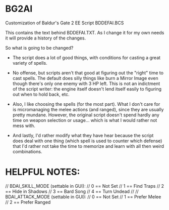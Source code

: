# BG2AI
Customization of Baldur's Gate 2 EE Script BDDEFAI.BCS

This contains the text behind BDDEFAI.TXT.  As I change it for my own needs
it will provide a history of the changes.

So what is going to be changed?

* The script does a lot of good things, with conditions for casting a
  great variety of spells.

* No offense, but scripts aren't that good at figuring out the "right"
  time to cast spells.  The default does silly things like burn a
  Mirror Image even though there's only one enemy with 3 HP left.  This
  is not an indictment of the script writer: the engine itself doesn't
  lend itself easily to figuring out when to hold back, etc.

* Also, I like choosing the spells (for the most part).  What I don't
  care for is micromanaging the melee actions (and ranged), since they
  are usually pretty mundane.  However, the original script doesn't spend
  hardly any time on weapon selection or usage... which is what I would
  rather not mess with.

* And lastly, I'd rather modify what they have hear because the script
  does deal with one thing (which spell is used to counter which defense)
  that I'd rather not take the time to memorize and learn with all then
  weird combinations.


# HELPFUL NOTES:

// BDAI_SKILL_MODE (settable in GUI):
// 0 == Not Set
// 1 == Find Traps
// 2 == Hide in Shadows
// 3 == Bard Song
// 4 == Turn Undead
//
// BDAI_ATTACK_MODE (settable in GUI):
// 0 == Not Set
// 1 == Prefer Melee
// 2 == Prefer Ranged
